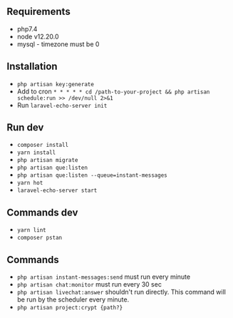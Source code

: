 ## Requirements
- php7.4
- node v12.20.0
- mysql - timezone must be 0

## Installation
- `php artisan key:generate`
- Add to cron `* * * * * cd /path-to-your-project && php artisan schedule:run >> /dev/null 2>&1`
- Run `laravel-echo-server init`

## Run dev
- `composer install`
- `yarn install`
- `php artisan migrate`
- `php artisan que:listen`
- `php artisan que:listen --queue=instant-messages`
- `yarn hot`
- `laravel-echo-server start`

## Commands dev
- `yarn lint`
- `composer pstan`

## Commands
- `php artisan instant-messages:send` must run every minute
- `php artisan chat:monitor` must run every 30 sec
- `php artisan livechat:answer` shouldn't run directly. This command will be run by the scheduler every minute.
- `php artisan project:crypt {path?}`



